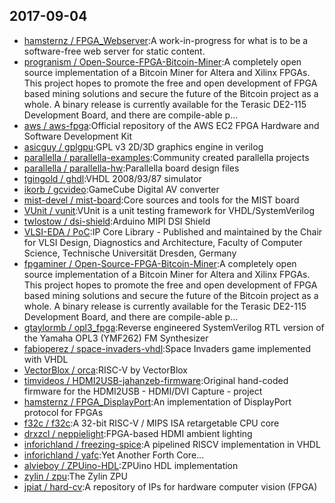 ## 2017-09-04

* [hamsternz / FPGA_Webserver](https://github.com/hamsternz/FPGA_Webserver):A work-in-progress for what is to be a software-free web server for static content.
* [progranism / Open-Source-FPGA-Bitcoin-Miner](https://github.com/progranism/Open-Source-FPGA-Bitcoin-Miner):A completely open source implementation of a Bitcoin Miner for Altera and Xilinx FPGAs. This project hopes to promote the free and open development of FPGA based mining solutions and secure the future of the Bitcoin project as a whole. A binary release is currently available for the Terasic DE2-115 Development Board, and there are compile-able p…
* [aws / aws-fpga](https://github.com/aws/aws-fpga):Official repository of the AWS EC2 FPGA Hardware and Software Development Kit
* [asicguy / gplgpu](https://github.com/asicguy/gplgpu):GPL v3 2D/3D graphics engine in verilog
* [parallella / parallella-examples](https://github.com/parallella/parallella-examples):Community created parallella projects
* [parallella / parallella-hw](https://github.com/parallella/parallella-hw):Parallella board design files
* [tgingold / ghdl](https://github.com/tgingold/ghdl):VHDL 2008/93/87 simulator
* [ikorb / gcvideo](https://github.com/ikorb/gcvideo):GameCube Digital AV converter
* [mist-devel / mist-board](https://github.com/mist-devel/mist-board):Core sources and tools for the MIST board
* [VUnit / vunit](https://github.com/VUnit/vunit):VUnit is a unit testing framework for VHDL/SystemVerilog
* [twlostow / dsi-shield](https://github.com/twlostow/dsi-shield):Arduino MIPI DSI Shield
* [VLSI-EDA / PoC](https://github.com/VLSI-EDA/PoC):IP Core Library - Published and maintained by the Chair for VLSI Design, Diagnostics and Architecture, Faculty of Computer Science, Technische Universität Dresden, Germany
* [fpgaminer / Open-Source-FPGA-Bitcoin-Miner](https://github.com/fpgaminer/Open-Source-FPGA-Bitcoin-Miner):A completely open source implementation of a Bitcoin Miner for Altera and Xilinx FPGAs. This project hopes to promote the free and open development of FPGA based mining solutions and secure the future of the Bitcoin project as a whole. A binary release is currently available for the Terasic DE2-115 Development Board, and there are compile-able p…
* [gtaylormb / opl3_fpga](https://github.com/gtaylormb/opl3_fpga):Reverse engineered SystemVerilog RTL version of the Yamaha OPL3 (YMF262) FM Synthesizer
* [fabioperez / space-invaders-vhdl](https://github.com/fabioperez/space-invaders-vhdl):Space Invaders game implemented with VHDL
* [VectorBlox / orca](https://github.com/VectorBlox/orca):RISC-V by VectorBlox
* [timvideos / HDMI2USB-jahanzeb-firmware](https://github.com/timvideos/HDMI2USB-jahanzeb-firmware):Original hand-coded firmware for the HDMI2USB - HDMI/DVI Capture - project
* [hamsternz / FPGA_DisplayPort](https://github.com/hamsternz/FPGA_DisplayPort):An implementation of DisplayPort protocol for FPGAs
* [f32c / f32c](https://github.com/f32c/f32c):A 32-bit RISC-V / MIPS ISA retargetable CPU core
* [drxzcl / neppielight](https://github.com/drxzcl/neppielight):FPGA-based HDMI ambient lighting
* [inforichland / freezing-spice](https://github.com/inforichland/freezing-spice):A pipelined RISCV implementation in VHDL
* [inforichland / yafc](https://github.com/inforichland/yafc):Yet Another Forth Core...
* [alvieboy / ZPUino-HDL](https://github.com/alvieboy/ZPUino-HDL):ZPUino HDL implementation
* [zylin / zpu](https://github.com/zylin/zpu):The Zylin ZPU
* [jpiat / hard-cv](https://github.com/jpiat/hard-cv):A repository of IPs for hardware computer vision (FPGA)
